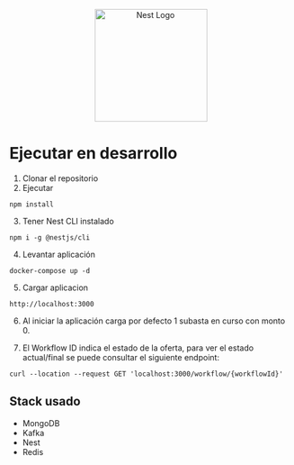 <p align="center">
  <a href="http://nestjs.com/" target="blank"><img src="https://nestjs.com/img/logo-small.svg" width="200" alt="Nest Logo" /></a>
</p>

# Ejecutar en desarrollo

1. Clonar el repositorio
2. Ejecutar
```
npm install
```
3. Tener Nest CLI instalado
```
npm i -g @nestjs/cli
```

4. Levantar aplicación
```
docker-compose up -d
```

5. Cargar aplicacion
```
http://localhost:3000
```

6. Al iniciar la aplicación carga por defecto 1 subasta en curso con monto 0.

7. El Workflow ID indica el estado de la oferta, para ver el estado actual/final se puede consultar el siguiente endpoint:
```
curl --location --request GET 'localhost:3000/workflow/{workflowId}'
```

## Stack usado
* MongoDB
* Kafka
* Nest
* Redis

